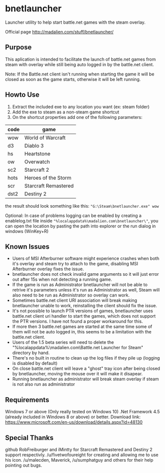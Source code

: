 # bnetlauncher
Launcher utility to help start battle.net games with the steam overlay.

Official page http://madalien.com/stuff/bnetlauncher/


Purpose
-------
This aplication is intended to facilitate the launch of battle.net games from steam with overlay
while still being auto logged in by the battle.net client.

Note: If the Battle.net client isn't running when starting the game it will be closed as soon as
      the game starts, otherwise it will be left running.


Howto Use
---------
1. Extract the included exe to any location you want (ex: steam folder)
2. Add the exe to steam as a non-steam game shortcut
3. On the shortcut properties add one of the following parameters:

|code		|game			|
| ------------- | --------------------- |
|wow		| World of Warcraft	|
|d3		| Diablo 3		|
|hs		| Heartstone		|
|ow		| Overwatch		|
|sc2		| Starcraft 2		|
|hots		| Heroes of the Storm	|
|scr		| Starcraft Remastered  |
|dst2		| Destiny 2		|
	
the result should look something like this:
	`"G:\Steam\bnetlauncher.exe" wow`

Optional: In case of problems logging can be enabled by creating a enablelog.txt file inside
          `"%localappdata%\madalien.com\bnetlauncher\"`, you can open the location by pasting the path
		  into explorer or the run dialog in windows (WinKey+R)


Known Issues
-------------
- Users of MSI Afterburner software might experience crashes when both it's overlay and steam try to attach
  to the game, disabling MSI Afterburner overlay fixes the issue.
- bnetlauncher does not check invalid game arguments so it will just error out after 15s when not detecting
  a running game.
- If the game is run as Administrator bnetlauncher will not be able to retrive it's parameters unless it's run
  as Administrator as well, Steam will also need to be run as Administrator so overlay can work.
- Sometimes battle.net client URI association will break making bnetlauncher unable to work, reinstalling 
  the client should fix the issue.
- It's not possible to launch PTR versions of games, bnetlauncher uses battle.net client uri handler to
  start the games, which does not support the PTR versions. I have not found a proper workaround for this.
- If more then 3 battle.net games are started at the same time some of them will not be auto logged in, this 
  seems to be a limitation with the battle.net client.
- Users of the 1.5 beta series will need to delete the "%localappdata%\madalien.com\Battle.net Launcher for Steam"
  directory by hand.
- There's no built in routine to clean up the log files if they pile up (logging is disabled by default)
- On close battle.net client will leave a "ghost" tray icon after being closed by bnetlauncher, moving the mouse
  over it will make it disapear.
- Running bnetlauncher as administrator will break steam overlay if steam is not also run as administrator

Requirements
------------
Windows 7 or above (Only really tested on Windows 10)
.Net Framework 4.5  (already included in Windows 8 or above) or better.
Download link: https://www.microsoft.com/en-us/download/details.aspx?id=48130

Special Thanks
--------------
github RobFreiburger and iMintty for Starcraft Remastered and Destiny 2 support respectivly.
/u/fivetwofoureight for creating and allowing me to use his icon.
/u/malecden, Maverick, /u/sumphatguy and others for their help pointing out bugs.
